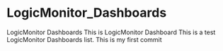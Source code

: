 # LogicMonitor_Dashboards
LogicMonitor Dashboards
This is LogicMonitor Dashboard
This is a test LogicMonitor Dashboards list.
This is my first commit
